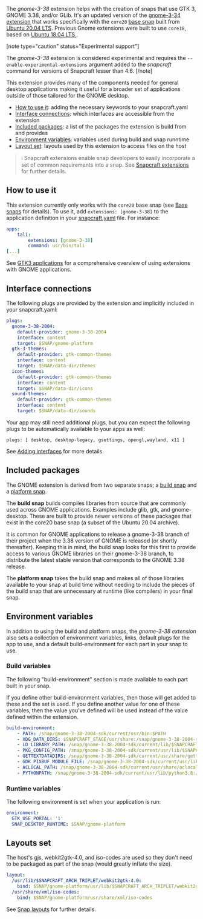 The _gnome-3-38_ extension helps with the creation of snaps that use GTK 3, GNOME 3.38, and/or GLib. It's an updated version of the [gnome-3-34 extension](/t/the-gnome-3-34-extension/18485) that works specifically with the `core20` [base snap](/t/base-snaps/11198) built from [Ubuntu 20.04 LTS](http://releases.ubuntu.com/20.04/). Previous Gnome extensions were built to use `core18`, based on [Ubuntu 18.04 LTS ](http://releases.ubuntu.com/18.04/).

[note type="caution" status="Experimental support"]

The _gnome-3-38_ extension is considered experimental and requires the `--enable-experimental-extensions` argument added to the _snapcraft_ command for versions of Snapcraft lesser than 4.6.
[/note]

This extension provides many of the components needed for general desktop applications making it useful for a broader set of applications outside of those tailored for the GNOME desktop.

- [How to use it](#heading--how): adding the necessary keywords to your snapcraft.yaml
- [Interface connections](#heading--plugs): which interfaces are accessible from the extension
- [Included packages](#heading--packages): a list of the packages the extension is build from and provides
- [Environment variables](#heading--environment): variables used during build and snap runntime
- [Layout set](#heading--layouts): layouts used by this extension to access files on the host

> :information_source:  Snapcraft extensions enable snap developers to easily incorporate a set of common requirements into a snap. See [Snapcraft extensions](/t/snapcraft-extensions/13486) for further details.

<h2 id='heading--how'>How to use it</h2>

This extension currently only works with the `core20` base snap (see [Base snaps](/t/base-snaps/11198) for details). To use it, add `extensions: [gnome-3-38]` to the application definition in your [snapcraft.yaml](/t/creating-snapcraft-yaml/11666) file. For instance:

```yaml
apps:
    tali:
        extensions: [gnome-3-38]
        command: usr/bin/tali
[...]
```

See [GTK3 applications](/t/gtk3-applications/13483) for a comprehensive overview of using extensions with GNOME applications.

<h2 id='heading--plugs'>Interface connections</h2>

The following plugs are provided by the extension and implicitly included in your snapcraft.yaml:

```yaml
plugs:
  gnome-3-38-2004:
    default-provider: gnome-3-38-2004
    interface: content
    target: $SNAP/gnome-platform
  gtk-3-themes:
    default-provider: gtk-common-themes
    interface: content
    target: $SNAP/data-dir/themes
  icon-themes:
    default-provider: gtk-common-themes
    interface: content
    target: $SNAP/data-dir/icons
  sound-themes:
    default-provider: gtk-common-themes
    interface: content
    target: $SNAP/data-dir/sounds
```

Your app may still  need additional plugs, but you can expect the following plugs to be automatically available to your apps as well:

```
plugs: [ desktop, desktop-legacy, gsettings, opengl,wayland, x11 ]
```

See [Adding interfaces](/t/adding-interfaces/13123) for more details.

<h2 id='heading--packages'>Included packages</h2>

The GNOME extension is derived from two separate snaps; a [build snap](https://github.com/ubuntu/gnome-sdk/blob/gnome-3-38-2004-sdk/snapcraft.yaml) and a [platform snap](https://github.com/ubuntu/gnome-sdk/blob/gnome-3-38-2004/snapcraft.yaml).

The **build snap** builds compiles libraries from source that are commonly used across GNOME applications. Examples include glib, gtk, and gnome-desktop. These are built to provide newer versions of these packages that exist in the core20 base snap (a subset of the Ubuntu 20.04 archive).

It is common for GNOME applications to release a gnome-3-38 branch of their project when the 3.38 version of GNOME is released (or shortly thereafter). Keeping this in mind, the build snap looks for this first to provide access to various GNOME libraries on their gnome-3-38 branch, to distribute the latest stable version that corresponds to the GNOME 3.38 release.

The **platform snap** takes the build snap and makes all of those libraries available to your snap at build time without needing to include the pieces of the build snap that are unnecessary at runtime (like compilers) in your final snap.

<h2 id='heading--environment'>Environment variables</h2>

In addition to using the build and platform snaps, the _gnome-3-38 extension_ also sets a collection of environment variables, links, default plugs for the app to use, and a default build-environment for each part in your snap to use.

### Build variables

The following "build-environment" section is made available to each part built in your snap.

If you define other build-environment variables, then those will get added to these and the set is used. If you define another value for one of these variables, then the value you've defined will be used instead of the value defined within the extension.

```yaml
build-environment:
    - PATH: /snap/gnome-3-38-2004-sdk/current/usr/bin:$PATH
    - XDG_DATA_DIRS: $SNAPCRAFT_STAGE/usr/share:/snap/gnome-3-38-2004-sdk/current/usr/share:/usr/share:$XDG_DATA_DIRS
    - LD_LIBRARY_PATH: /snap/gnome-3-38-2004-sdk/current/lib/$SNAPCRAFT_ARCH_TRIPLET:/snap/gnome-3-38-2004-sdk/current/usr/lib/$SNAPCRAFT_ARCH_TRIPLET:/snap/gnome-3-38-2004-sdk/current/usr/lib:/snap/gnome-3-38-2004-sdk/current/usr/lib/vala-current:/snap/gnome-3-38-2004-sdk/current/usr/lib/$SNAPCRAFT_ARCH_TRIPLET/pulseaudio${LD_LIBRARY_PATH:+:$LD_LIBRARY_PATH}
    - PKG_CONFIG_PATH: /snap/gnome-3-38-2004-sdk/current/usr/lib/$SNAPCRAFT_ARCH_TRIPLET/pkgconfig:/snap/gnome-3-38-2004-sdk/current/usr/lib/pkgconfig:/snap/gnome-3-38-2004-sdk/current/usr/share/pkgconfig:$PKG_CONFIG_PATH
    - GETTEXTDATADIRS: /snap/gnome-3-38-2004-sdk/current/usr/share/gettext-current:$GETTEXTDATADIRS
    - GDK_PIXBUF_MODULE_FILE: /snap/gnome-3-38-2004-sdk/current/usr/lib/$SNAPCRAFT_ARCH_TRIPLET/gdk-pixbuf-current/loaders.cache
    - ACLOCAL_PATH: /snap/gnome-3-38-2004-sdk/current/usr/share/aclocal${ACLOCAL_PATH:+:$ACLOCAL_PATH}
    - PYTHONPATH: /snap/gnome-3-38-2004-sdk/current/usr/lib/python3.8:/snap/gnome-3-38-2004-sdk/current/usr/lib/python3/dist-packages${PYTHONPATH:+:$PYTHONPATH}
```

### Runtime variables

The following environment is set when your application is run:

```yaml
environment:
  GTK_USE_PORTAL: '1'
  SNAP_DESKTOP_RUNTIME: $SNAP/gnome-platform
```

<h2 id='heading--layouts'>Layouts set</h2>

The host's gjs, webkit2gtk-4.0, and iso-codes are used so they don't need to be packaged as part of the snap (would greatly inflate the size).

```yaml
layout:
  /usr/lib/$SNAPCRAFT_ARCH_TRIPLET/webkit2gtk-4.0:
    bind: $SNAP/gnome-platform/usr/lib/$SNAPCRAFT_ARCH_TRIPLET/webkit2gtk-4.0
  /usr/share/xml/iso-codes:
    bind: $SNAP/gnome-platform/usr/share/xml/iso-codes
```

See [Snap layouts](/t/snap-layouts/7207) for further details.
